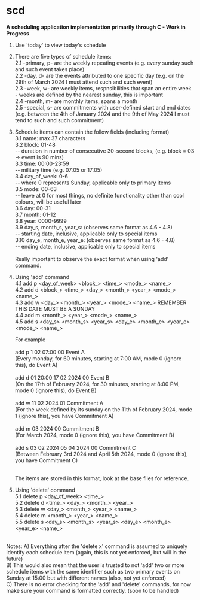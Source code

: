 # scd 

**A scheduling application implementation primarily through C - Work in Progress**

1. Use 'today' to view today's schedule

2. There are five types of schedule items:
   \
   2.1 -primary, p- are the weekly repeating events (e.g. every sunday such and such event takes place) \
   2.2 -day, d- are the events attributed to one specific day (e.g. on the 29th of March 2024 I must attend such and such event) \
   2.3 -week, w- are weekly items, respnsibilities that span an entire week - weeks are defined by the nearest sunday, this is important \
   2.4 -month, m- are monthly items, spans a month      \
   2.5 -special, s- are commitments with user-defined start and end dates (e.g. between the 4th of January 2024 and the 9th of May 2024 I must tend to such and such commitment)

3. Schedule items can contain the follow fields (including format)     <br>
   3.1 name: max 37 characters     <br>
   3.2 block: 01-48 <br>
   -- duration in number of consecutive 30-second blocks, (e.g. block = 03 -> event is 90 mins)    <br>
   3.3 time: 00:00-23:59 <br>
   -- military time (e.g. 07:05 or 17:05)    <br>
   3.4 day_of_week: 0-6 <br>
   -- where 0 represents Sunday, applicable only to primary items <br>
   3.5 mode: 00-63 <br>
   -- leave at 0 for most things, no definite functionality other than cool colours, will be useful later <br>
   3.6 day: 00-31 <br>
   3.7 month: 01-12 <br> 
   3.8 year: 0000-9999 <br>
   3.9 day_s, month_s, year_s: (observes same format as 4.6 - 4.8) <br>
   -- starting date, inclusive, applicable only to special items <br>
   3.10 day_e, month_e, year_e: (observes same format as 4.6 - 4.8) <br>
   -- ending date, inclusive, applicable only to special items <br>
   <br>
   Really important to observe the exact format when using 'add' command.

4. Using 'add' command <br> 
   4.1 add p <day_of_week> <block_> <time_> <mode_> <name_> <br> 
   4.2 add d <block_> <time_> <day_> <month_> <year_> <mode_> <name_> <br> 
   4.3 add w <day_> <month_> <year_> <mode_> <name_> REMEMBER THIS DATE MUST BE A SUNDAY <br> 
   4.4 add m <month_> <year_> <mode_> <name_> <br> 
   4.5 add s <day_s> <month_s> <year_s> <day_e> <month_e> <year_e> <mode_> <name_>  <br> 

   For example <br><br>
   add p 1 02 07:00 00 Event A <br>
   (Every monday, for 60 minutes, starting at 7:00 AM, mode 0 (ignore this), do Event A) <br><br>
   add d 01 20:00 17 02 2024 00 Event B <br>
   (On the 17th of February 2024, for 30 minutes, starting at 8:00 PM, mode 0 (ignore this), do Event B) <br><br>
   add w 11 02 2024 01 Commitment A <br>
   (For the week defined by its sunday on the 11th of February 2024, mode 1 (ignore this), you have Commitment A) <br><br>
   add m 03 2024 00 Commitment B  <br>
   (For March 2024, mode 0 (ignore this), you have Commitment B) <br><br>
   add s 03 02 2024 05 04 2024 00 Commitment C <br>
   (Between February 3rd 2024 and April 5th 2024, mode 0 (ignore this), you have Commitment C) <br><br>

   The items are stored in this format, look at the base files for reference.

5. Using 'delete' command <br>
   5.1 delete p <day_of_week> <time_> <br>
   5.2 delete d <time_> <day_> <month_> <year_> <br>
   5.3 delete w <day_> <month_> <year_> <name_> <br>
   5.4 delete m <month_> <year_> <name_> <br>
   5.5 delete s  <day_s> <month_s> <year_s> <day_e> <month_e> <year_e> <name_> <br> <br>

Notes:
A) Everything after the 'delete x' command is assumed to uniquely identify each schedule item (again, this is not yet enforced, but will in the future) <br>
B) This would also mean that the user is trusted to not 'add' two or more schedule items with the same identifier such as two primary events on Sunday at 15:00 but with different names (also, not yet enforced) <br>
C) There is no error checking for the 'add' and 'delete' commands, for now make sure your command is formatted correctly. (soon to be handled)



   

    
   



   

